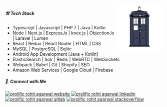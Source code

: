 <img width="30%" align="right" alt="tardis" src="https://raw.githubusercontent.com/prolific/prolific/main/assets/tardis.gif" />

##### 🛠 Tech Stack

- Typescript | Javascript | PHP 7 | Java | Kotlin
- Node | Next.js | ExpressJs | knex.js | ObjectionJs | Laravel | Lumen
- React | Redux | React Router | HTML | CSS
- MySQL | PostgreSQL | Sqlite
- Android App Development [Java + Kotlin]
- ElasticSearch | Solr | Redis | WebRTC | WebSockets
- Webpack | Babel | Git | Shopify | SEO
- Amazon Web Services | Google Cloud | Firebase


##### :link: &nbsp;Connect with Me
[![prolific rohit agarwal website](https://img.shields.io/badge/Website-rohit.prolific.space-blue?style=flat-square&logo=google-chrome)](https://rohit.prolific.space/)
[![prolific rohit agarwal linkedin](https://img.shields.io/badge/LinkedIn-prolificrohit-blue?style=flat-square&logo=linkedin)](https://www.linkedin.com/in/prolificrohit/)
[![prolific rohit agarwal gitlab](https://img.shields.io/badge/Gitlab-prolific-blue?style=flat-square&logo=gitlab)](https://gitlab.com/prolific)
[![prolific rohit agarwal stackoverflow](https://img.shields.io/badge/Stackoverflow-prolific-blue?style=flat-square&logo=stackoverflow)](https://stackoverflow.com/users/1489610/prolific)

